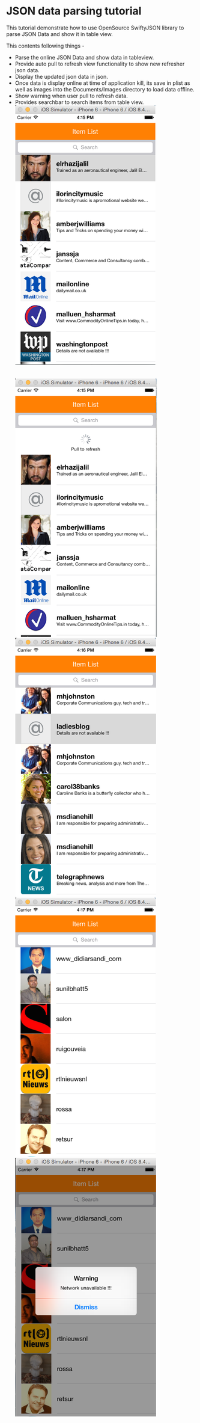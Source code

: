# JSON data parsing tutorial
This tutorial demonstrate how to use OpenSource SwiftyJSON library to parse JSON Data and show it in table view.

This contents following things - 
- Parse the online JSON Data and show data in tableview.
- Provide auto pull to refresh view functionality to show new refresher json data.
- Display the updated json data in json.
- Once data is display online at time of application kill, its save in plist as well as images into the Documents/Images directory to load data offline.
- Show warning when user pull to refresh data.
- Provides searchbar to search items from table view.
![Alt text](/Screenshots/json-1.png?raw=true "Load JSON Data online")<br><br><br>
![Alt text](/Screenshots/json-2.png?raw=true "Pull to refresh")
![Alt text](/Screenshots/json-3.png?raw=true "Updated Json Data")
![Alt text](/Screenshots/json-4.png?raw=true "Show offline saved data")
![Alt text](/Screenshots/json-5.png?raw=true "Show Warning")

